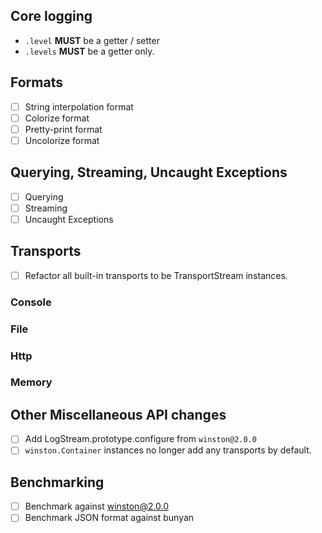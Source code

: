 
## Core logging

- `.level` **MUST** be a getter / setter
- `.levels` **MUST** be a getter only.

## Formats

- [ ] String interpolation format
- [ ] Colorize format
- [ ] Pretty-print format
- [ ] Uncolorize format

## Querying, Streaming, Uncaught Exceptions

- [ ] Querying
- [ ] Streaming
- [ ] Uncaught Exceptions

## Transports

- [ ] Refactor all built-in transports to be TransportStream instances.

### Console

### File

### Http

### Memory

## Other Miscellaneous API changes

- [ ] Add LogStream.prototype.configure from `winston@2.0.0`
- [ ] `winston.Container` instances no longer add any transports by default.

## Benchmarking

- [ ] Benchmark against winston@2.0.0
- [ ] Benchmark JSON format against bunyan

